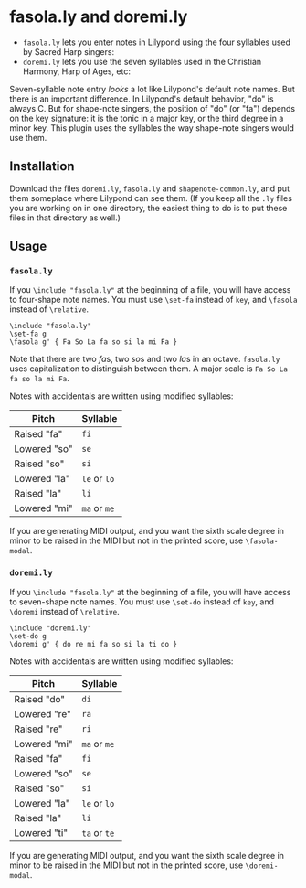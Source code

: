 # fasola.ly and doremi.ly

* `fasola.ly` lets you enter notes in Lilypond using the four syllables used by
Sacred Harp singers: 
* `doremi.ly` lets you use the seven syllables used in the Christian Harmony,
Harp of Ages, etc:

Seven-syllable note entry *looks* a lot like Lilypond's default note
names. But there is an important difference. In Lilypond's default behavior,
"do" is always C. But for shape-note singers, the position of "do" (or "fa")
depends on the key signature: it is the tonic in a major key, or the third
degree in a minor key. This plugin uses the syllables the way shape-note singers
would use them.

## Installation

Download the files `doremi.ly`, `fasola.ly` and `shapenote-common.ly`, and 
put them someplace where Lilypond can see them. (If you keep all the `.ly` files
you are working on in one directory, the easiest thing to do is to put these files 
in that directory as well.)

## Usage

### `fasola.ly`
If you `\include "fasola.ly"` at the beginning of a file, you will have access to four-shape note names.
You must use `\set-fa` instead of `key`, and `\fasola` instead of `\relative`.

```
\include "fasola.ly"
\set-fa g
\fasola g' { Fa So La fa so si la mi Fa }
```

Note that there are two *fa*s, two *so*s and two *la*s in an octave.
`fasola.ly` uses capitalization to distinguish between them. A major
scale is `Fa So La fa so la mi Fa`.

Notes with accidentals are written using modified syllables:

Pitch | Syllable 
----|----
Raised "fa"| `fi`
Lowered "so"| `se`
Raised "so"| `si`
 Lowered "la"| `le` or `lo`
 Raised "la"| `li`
Lowered "mi"| `ma` or `me`

If you are generating MIDI output, and you want the sixth scale degree in minor to be
raised in the MIDI but not in the printed score, use `\fasola-modal`.

### `doremi.ly`
If you `\include "fasola.ly"` at the beginning of a file, you will have access to seven-shape note names.
You must use `\set-do` instead of `key`, and `\doremi` instead of `\relative`.

```
\include "doremi.ly"
\set-do g
\doremi g' { do re mi fa so si la ti do }
```

Notes with accidentals are written using modified syllables:


Pitch | Syllable 
----|----
 Raised "do"| `di`
 Lowered "re"| `ra`
 Raised "re"| `ri`
Lowered "mi"| `ma` or `me`
Raised "fa"| `fi`
Lowered "so"| `se`
Raised "so"| `si`
 Lowered "la"| `le` or `lo`
 Raised "la"| `li`
 Lowered "ti"| `ta` or `te`

If you are generating MIDI output, and you want the sixth scale degree in minor to be
raised in the MIDI but not in the printed score, use `\doremi-modal`.


